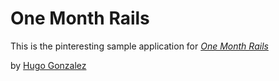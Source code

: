 # One Month Rails
This is the pinteresting sample application for
[*One Month Rails*](http://onemonthrails.com)

by [Hugo Gonzalez](http://hugocgonzalez.com)